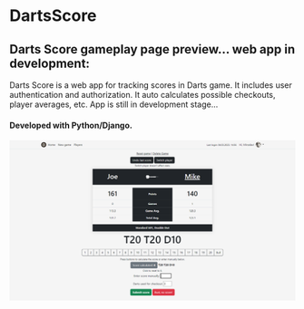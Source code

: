 # DartsScore
## Darts Score gameplay page preview... web app in development:

Darts Score is a web app for tracking scores in Darts game. It includes user authentication and authorization.
It auto calculates possible checkouts, player averages, etc.
App is still in development stage...
#### Developed with Python/Django.

![ss1](https://github.com/cvemir369/DartsScore/blob/master/ss1.png)
